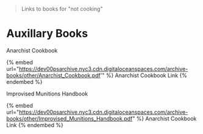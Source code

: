 > Links to books for "not cooking"

# Auxillary Books

Anarchist Cookbook

{% embed url="https://dev00psarchive.nyc3.cdn.digitaloceanspaces.com/archive-books/other/Anarchist_Cookbook.pdf'" %}
Anarchist Cookbook Link
{% endembed %}

Improvised Munitions Handbook

{% embed url="https://dev00psarchive.nyc3.cdn.digitaloceanspaces.com/archive-books/other/Improvised_Munitions_Handbook.pdf" %}
Anarchist Cookbook Link
{% endembed %}
